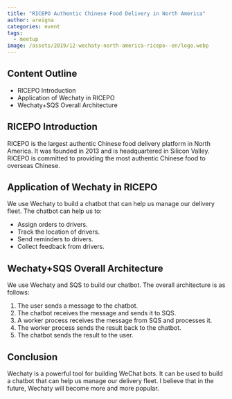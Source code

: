 ```yaml
---
title: "RICEPO Authentic Chinese Food Delivery in North America"
author: areigna
categories: event
tags:
  - meetup
image: /assets/2019/12-wechaty-north-america-ricepo--en/logo.webp
---
```


## Content Outline

* RICEPO Introduction
* Application of Wechaty in RICEPO
* Wechaty+SQS Overall Architecture

## RICEPO Introduction

RICEPO is the largest authentic Chinese food delivery platform in North America. It was founded in 2013 and is headquartered in Silicon Valley. RICEPO is committed to providing the most authentic Chinese food to overseas Chinese.

## Application of Wechaty in RICEPO

We use Wechaty to build a chatbot that can help us manage our delivery fleet. The chatbot can help us to:

* Assign orders to drivers.
* Track the location of drivers.
* Send reminders to drivers.
* Collect feedback from drivers.

## Wechaty+SQS Overall Architecture

We use Wechaty and SQS to build our chatbot. The overall architecture is as follows:

1. The user sends a message to the chatbot.
2. The chatbot receives the message and sends it to SQS.
3. A worker process receives the message from SQS and processes it.
4. The worker process sends the result back to the chatbot.
5. The chatbot sends the result to the user.

## Conclusion

Wechaty is a powerful tool for building WeChat bots. It can be used to build a chatbot that can help us manage our delivery fleet. I believe that in the future, Wechaty will become more and more popular.
